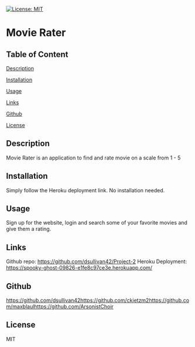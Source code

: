 [![License: MIT](https://img.shields.io/badge/License-MIT-yellow.svg)](https://opensource.org/licenses/MIT)
    
# Movie Rater

  ## Table of Content

  [Description](#description)

  [Installation](#installation)

  [Usage](#usage)

  [Links](#links)

  [Github](#github)

  [License](#license)

  ## Description
  
  Movie Rater is an application to find and rate movie on a scale from 1 - 5
  
  ## Installation
  
  Simply follow the Heroku deployment link. No installation needed.
  
  ## Usage
  
  Sign up for the website, login and search some of your favorite movies and give them a rating.
  
  ## Links
  
  Github repo: https://github.com/dsullivan42/Project-2
  Heroku Deployment: https://spooky-ghost-09826-e1fe8c97ce3e.herokuapp.com/
  
  ## Github
  
  https://github.com/dsullivan42https://github.com/ckietzm2https://github.com/maxblaulhttps://github.com/ArsonistChoir
  
  ## License
  
  MIT
